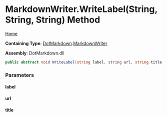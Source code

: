# MarkdownWriter\.WriteLabel\(String, String, String\) Method

[Home](../../../README.md)

**Containing Type**: [DotMarkdown](../../README.md)\.[MarkdownWriter](../README.md)

**Assembly**: DotMarkdown\.dll

```csharp
public abstract void WriteLabel(string label, string url, string title = null)
```

### Parameters

#### label

#### url

#### title

